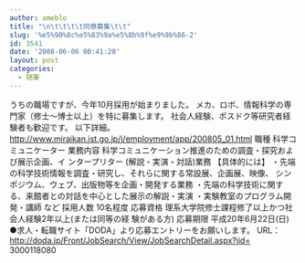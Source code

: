 ```yaml
---
author: ameblo
title: "\n\t\t\t\t同僚募集\t\t"
slug: '%e5%90%8c%e5%83%9a%e5%8b%9f%e9%9b%86-2'
id: 3541
date: '2008-06-06 00:41:20'
layout: post
categories:
  - 随筆
---
```


うちの職場ですが、今年10月採用が始まりました。 メカ、ロボ、情報科学の専門家（修士～博士以上）を特に募集します。 社会人経験、ポスドク等研究者経験者も歓迎です。 以下詳細。 http://www.miraikan.jst.go.jp/j/employment/app/200805_01.html 職種 科学コミュニケーター 業務内容 科学コミュニケーション推進のための調査・探究および展示企画、イ ンタープリター (解説・実演・対話)業務 【具体的には】 ・先端の科学技術情報を調査・研究し、それらに関する常設展、企画展、映像、 シンポジウム、ウェブ、出版物等を企画・開発する業務 ・先端の科学技術に関する、来館者との対話を中心とした展示の解説・実演 ・実験教室のプログラム開発・講師 など 採用人数 10名程度 応募資格 理系大学院修士課程修了以上かつ社会人経験2年以上(または同等の経 験がある方) 応募期限 平成20年6月22日(日) ●求人・転職サイト「DODA」より応募エントリーをお願いします。 URL：http://doda.jp/Front/JobSearch/View/JobSearchDetail.aspx?jid= 3000118080